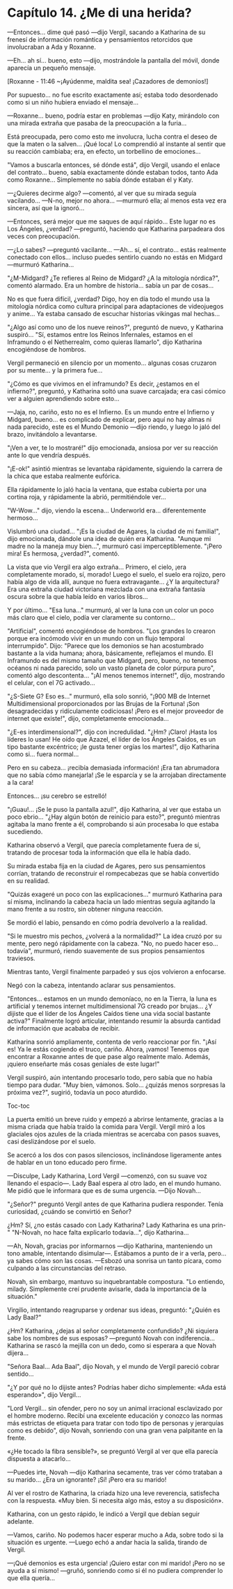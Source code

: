 
# Capítulo 14. ¿Me di una herida?


—Entonces... dime qué pasó —dijo Vergil, sacando a Katharina de su frenesí de información romántica y pensamientos retorcidos que involucraban a Ada y Roxanne.

—Eh... ah sí... bueno, esto —dijo, mostrándole la pantalla del móvil, donde aparecía un pequeño mensaje.

[Roxanne - 11:46 ~¡Ayúdenme, maldita sea! ¡Cazadores de demonios!]

Por supuesto... no fue escrito exactamente así; estaba todo desordenado como si un niño hubiera enviado el mensaje...

—Roxanne... bueno, podría estar en problemas —dijo Katy, mirándolo con una mirada extraña que pasaba de la preocupación a la furia...

Está preocupada, pero como esto me involucra, lucha contra el deseo de que la maten o la salven... ¡Qué loca! Lo comprendió al instante al sentir que su reacción cambiaba; era, en efecto, un torbellino de emociones...

"Vamos a buscarla entonces, sé dónde está", dijo Vergil, usando el enlace del contrato... bueno, sabía exactamente dónde estaban todos, tanto Ada como Roxanne... Simplemente no sabía dónde estaban él y Katy.

—¿Quieres decirme algo? —comentó, al ver que su mirada seguía vacilando... —N-no, mejor no ahora... —murmuró ella; al menos esta vez era sincera, así que la ignoró...

—Entonces, será mejor que me saques de aquí rápido... Este lugar no es Los Ángeles, ¿verdad? —preguntó, haciendo que Katharina parpadeara dos veces con preocupación.

—¿Lo sabes? —preguntó vacilante... —Ah... sí, el contrato... estás realmente conectado con ellos... incluso puedes sentirlo cuando no estás en Midgard —murmuró Katharina...

"¿M-Midgard? ¿Te refieres al Reino de Midgard? ¿A la mitología nórdica?", comentó alarmado. Era un hombre de historia... sabía un par de cosas...

No es que fuera difícil, ¿verdad? Digo, hoy en día todo el mundo usa la mitología nórdica como cultura principal para adaptaciones de videojuegos y anime... Ya estaba cansado de escuchar historias vikingas mal hechas...

"¿Algo así como uno de los nueve reinos?", preguntó de nuevo, y Katharina suspiró... "Sí, estamos entre los Reinos Infernales, estamos en el Inframundo o el Netherrealm, como quieras llamarlo", dijo Katharina encogiéndose de hombros.

Vergil permaneció en silencio por un momento... algunas cosas cruzaron por su mente... y la primera fue...

"¿Cómo es que vivimos en el inframundo? Es decir, ¿estamos en el infierno?", preguntó, y Katharina soltó una suave carcajada; era casi cómico ver a alguien aprendiendo sobre esto...

—Jaja, no, cariño, esto no es el Infierno. Es un mundo entre el Infierno y Midgard, bueno... es complicado de explicar, pero aquí no hay almas ni nada parecido, este es el Mundo Demonio —dijo riendo, y luego lo jaló del brazo, invitándolo a levantarse.

"¡Ven a ver, te lo mostraré!" dijo emocionada, ansiosa por ver su reacción ante lo que vendría después.

"¡E-ok!" asintió mientras se levantaba rápidamente, siguiendo la carrera de la chica que estaba realmente eufórica.

Ella rápidamente lo jaló hacia la ventana, que estaba cubierta por una cortina roja, y rápidamente la abrió, permitiéndole ver...

"W-Wow..." dijo, viendo la escena... Underworld era... diferentemente hermoso...

Vislumbró una ciudad... "¡Es la ciudad de Agares, la ciudad de mi familia!", dijo emocionada, dándole una idea de quién era Katharina. "Aunque mi madre no la maneja muy bien...", murmuró casi imperceptiblemente. "¡Pero mira! Es hermosa, ¿verdad?", comentó.

La vista que vio Vergil era algo extraña... Primero, el cielo, ¡era completamente morado, sí, morado! Luego el suelo, el suelo era rojizo, pero había algo de vida allí, aunque no fuera extravagante... ¿Y la arquitectura? Era una extraña ciudad victoriana mezclada con una extraña fantasía oscura sobre la que había leído en varios libros...

Y por último... "Esa luna..." murmuró, al ver la luna con un color un poco más claro que el cielo, podía ver claramente su contorno...

"Artificial", comentó encogiéndose de hombros. "Los grandes lo crearon porque era incómodo vivir en un mundo con un flujo temporal interrumpido". Dijo: "Parece que los demonios se han acostumbrado bastante a la vida humana; ahora, básicamente, reflejamos el mundo. El Inframundo es del mismo tamaño que Midgard, pero, bueno, no tenemos océanos ni nada parecido, solo un vasto planeta de color púrpura puro", comentó algo descontenta... "¡Al menos tenemos internet!", dijo, mostrando el celular, con el 7G activado...

"¿S-Siete G? Eso es..." murmuró, ella solo sonrió, "¡900 MB de Internet Multidimensional proporcionados por las Brujas de la Fortuna! ¡Son desagradecidas y ridículamente codiciosas! ¡Pero es el mejor proveedor de internet que existe!", dijo, completamente emocionada...

"¿E-es interdimensional?", dijo con incredulidad. "¿Hm? ¡Claro! ¡Hasta los líderes lo usan! He oído que Azazel, el líder de los Ángeles Caídos, es un tipo bastante excéntrico; ¡le gusta tener orgías los martes!", dijo Katharina como si... fuera normal...

Pero en su cabeza... ¡recibía demasiada información! ¡Era tan abrumadora que no sabía cómo manejarla! ¡Se le esparcía y se la arrojaban directamente a la cara!

Entonces... ¡su cerebro se estrelló!

"¡Guau!... ¡Se le puso la pantalla azul!", dijo Katharina, al ver que estaba un poco ebrio... "¿Hay algún botón de reinicio para esto?", preguntó mientras agitaba la mano frente a él, comprobando si aún procesaba lo que estaba sucediendo.

Katharina observó a Vergil, que parecía completamente fuera de sí, tratando de procesar toda la información que ella le había dado.

Su mirada estaba fija en la ciudad de Agares, pero sus pensamientos corrían, tratando de reconstruir el rompecabezas que se había convertido en su realidad.

"Quizás exageré un poco con las explicaciones..." murmuró Katharina para sí misma, inclinando la cabeza hacia un lado mientras seguía agitando la mano frente a su rostro, sin obtener ninguna reacción.

Se mordió el labio, pensando en cómo podría devolverlo a la realidad.

"Si le muestro mis pechos, ¿volverá a la normalidad?" La idea cruzó por su mente, pero negó rápidamente con la cabeza. "No, no puedo hacer eso... todavía", murmuró, riendo suavemente de sus propios pensamientos traviesos.

Mientras tanto, Vergil finalmente parpadeó y sus ojos volvieron a enfocarse.

Negó con la cabeza, intentando aclarar sus pensamientos.

"Entonces... estamos en un mundo demoníaco, no en la Tierra, la luna es artificial y tenemos internet multidimensional 7G creado por brujas... ¿Y dijiste que el líder de los Ángeles Caídos tiene una vida social bastante activa?" Finalmente logró articular, intentando resumir la absurda cantidad de información que acababa de recibir.

Katharina sonrió ampliamente, contenta de verlo reaccionar por fin. "¡Así es! Ya le estás cogiendo el truco, cariño. Ahora, ¡vamos! Tenemos que encontrar a Roxanne antes de que pase algo realmente malo. Además, ¡quiero enseñarte más cosas geniales de este lugar!"

Vergil suspiró, aún intentando procesarlo todo, pero sabía que no había tiempo para dudar. "Muy bien, vámonos. Solo... ¿quizás menos sorpresas la próxima vez?", sugirió, todavía un poco aturdido.

Toc-toc

La puerta emitió un breve ruido y empezó a abrirse lentamente, gracias a la misma criada que había traído la comida para Vergil. Vergil miró a los glaciales ojos azules de la criada mientras se acercaba con pasos suaves, casi deslizándose por el suelo.

Se acercó a los dos con pasos silenciosos, inclinándose ligeramente antes de hablar en un tono educado pero firme.

—Disculpe, Lady Katharina, Lord Vergil —comenzó, con su suave voz llenando el espacio—. Lady Baal espera al otro lado, en el mundo humano. Me pidió que le informara que es de suma urgencia. —Dijo Novah...

"¿Señor?" preguntó Vergil antes de que Katharina pudiera responder. Tenía curiosidad, ¿cuándo se convirtió en Señor?

¿Hm? Sí, ¿no estás casado con Lady Katharina? Lady Katharina es una prin-" "N-Novah, no hace falta explicarlo todavía...", dijo Katharina...

—Ah, Novah, gracias por informarnos —dijo Katharina, manteniendo un tono amable, intentando disimular—. Estábamos a punto de ir a verla, pero... ya sabes cómo son las cosas. —Esbozó una sonrisa un tanto pícara, como culpando a las circunstancias del retraso.

Novah, sin embargo, mantuvo su inquebrantable compostura. "Lo entiendo, milady. Simplemente creí prudente avisarle, dada la importancia de la situación."

Virgilio, intentando reagruparse y ordenar sus ideas, preguntó: "¿Quién es Lady Baal?"

¿Hm? Katharina, ¿dejas al señor completamente confundido? ¿Ni siquiera sabe los nombres de sus esposas? —preguntó Novah con indiferencia... Katharina se rascó la mejilla con un dedo, como si esperara a que Novah dijera...

"Señora Baal... Ada Baal", dijo Novah, y el mundo de Vergil pareció cobrar sentido...

"¿Y por qué no lo dijiste antes? Podrías haber dicho simplemente: «Ada está esperando»", dijo Vergil...

"Lord Vergil... sin ofender, pero no soy un animal irracional esclavizado por el hombre moderno. Recibí una excelente educación y conozco las normas más estrictas de etiqueta para tratar con todo tipo de personas y jerarquías como es debido", dijo Novah, sonriendo con una gran vena palpitante en la frente.

«¿He tocado la fibra sensible?», se preguntó Vergil al ver que ella parecía dispuesta a atacarlo...

—Puedes irte, Novah —dijo Katharina secamente, tras ver cómo trataban a su marido... ¿Era un ignorante? ¡Sí! ¡Pero era su marido!

Al ver el rostro de Katharina, la criada hizo una leve reverencia, satisfecha con la respuesta. «Muy bien. Si necesita algo más, estoy a su disposición».

Katharina, con un gesto rápido, le indicó a Vergil que debían seguir adelante.

—Vamos, cariño. No podemos hacer esperar mucho a Ada, sobre todo si la situación es urgente. —Luego echó a andar hacia la salida, tirando de Vergil.

—¡Qué demonios es esta urgencia! ¡Quiero estar con mi marido! ¡Pero no se ayuda a sí mismo! —gruñó, sonriendo como si él no pudiera comprender lo que ella quería...